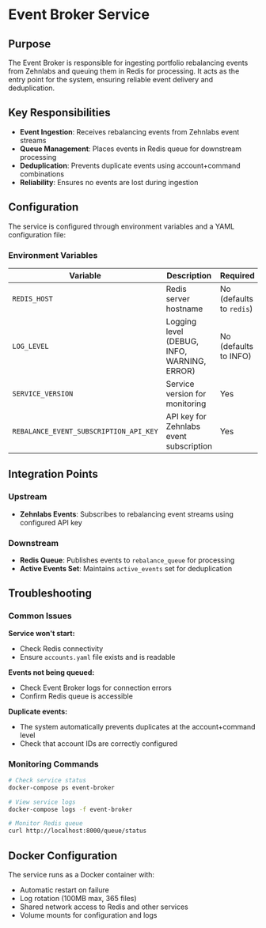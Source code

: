 # Event Broker Service

## Purpose

The Event Broker is responsible for ingesting portfolio rebalancing events from Zehnlabs and queuing them in Redis for processing. It acts as the entry point for the system, ensuring reliable event delivery and deduplication.

## Key Responsibilities

- **Event Ingestion**: Receives rebalancing events from Zehnlabs event streams
- **Queue Management**: Places events in Redis queue for downstream processing
- **Deduplication**: Prevents duplicate events using account+command combinations
- **Reliability**: Ensures no events are lost during ingestion

## Configuration

The service is configured through environment variables and a YAML configuration file:

### Environment Variables

| Variable | Description | Required |
|----------|-------------|----------|
| `REDIS_HOST` | Redis server hostname | No (defaults to `redis`) |
| `LOG_LEVEL` | Logging level (DEBUG, INFO, WARNING, ERROR) | No (defaults to INFO) |
| `SERVICE_VERSION` | Service version for monitoring | Yes |
| `REBALANCE_EVENT_SUBSCRIPTION_API_KEY` | API key for Zehnlabs event subscription | Yes |


## Integration Points

### Upstream
- **Zehnlabs Events**: Subscribes to rebalancing event streams using configured API key

### Downstream
- **Redis Queue**: Publishes events to `rebalance_queue` for processing
- **Active Events Set**: Maintains `active_events` set for deduplication

## Troubleshooting

### Common Issues

**Service won't start:**
- Check Redis connectivity
- Ensure `accounts.yaml` file exists and is readable

**Events not being queued:**
- Check Event Broker logs for connection errors
- Confirm Redis queue is accessible

**Duplicate events:**
- The system automatically prevents duplicates at the account+command level
- Check that account IDs are correctly configured

### Monitoring Commands

```bash
# Check service status
docker-compose ps event-broker

# View service logs
docker-compose logs -f event-broker

# Monitor Redis queue
curl http://localhost:8000/queue/status
```

## Docker Configuration

The service runs as a Docker container with:
- Automatic restart on failure
- Log rotation (100MB max, 365 files)
- Shared network access to Redis and other services
- Volume mounts for configuration and logs